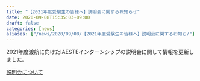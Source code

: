 ```yaml
---
title: "【2021年度受験生の皆様へ】説明会に関するお知らせ"
date: 2020-09-08T15:35:03+09:00
draft: false
categories: [news]
aliases: ["/news/2020/09/08/【2021年度受験生の皆様へ】説明会に関するお知ら/"]
---
```

2021年度渡航に向けたIAESTEインターンシップの説明会に関して情報を更新しました。

[説明会について](/internship/information-session/)

